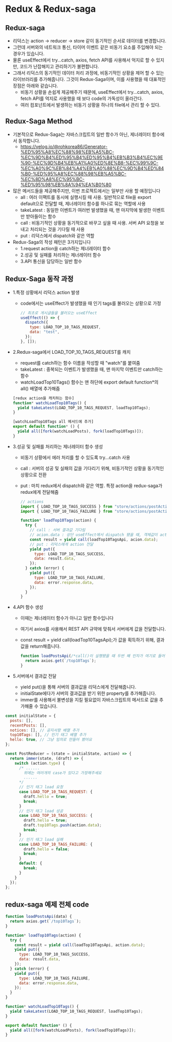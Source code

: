 # Redux & Redux-saga

## Redux-saga

- 리덕스는 action -> reducer -> store 같이 동기적인 순서로 데이터를 변경합니다.
- 그런데 서버와의 네트워크 통신, 타이머 이벤트 같은 비동기 요소를 주입해야 되는 경우가 있습니다.
- 물론 useEffect에서 try...catch, axios, fetch API를 사용해서 억지로 할 수 있지만, 코드가 난잡해지고 관리하기가 불편합니다.
- 그래서 리덕스의 동기적인 데이터 처리 과정에, 비동기적인 상황을 제어 할 수 있는 라이브러리를 추가해줍니다. 그것이 Redux-Saga이며, 이를 사용했을 때 대표적인 장점은 아래와 같습니다.
  - 비동기 상황을 손쉽게 제공해주기 때문에, useEffect에서 try...catch, axios, fetch API를 억지로 사용했을 때 보다 code의 가독성이 올라간다.
  - 여러 컴포넌트에서 발생하는 비동기 상황을 하나의 file에서 관리 할 수 있다.

## Redux-Saga Method

- 기본적으로 Redux-Saga는 자바스크립트의 일반 함수가 아닌, 제너레이터 함수에서 동작합니다.
  - https://velog.io/@rohkorea86/Generator-%ED%95%A8%EC%88%98%EB%A5%BC-%EC%9D%B4%ED%95%B4%ED%95%B4%EB%B3%B4%EC%9E%90-%EC%9D%B4%EB%A1%A0%ED%8E%B8-%EC%99%9C-%EC%A0%9C%EB%84%A4%EB%A0%88%EC%9D%B4%ED%84%B0-%ED%95%A8%EC%88%98%EB%A5%BC-%EC%8D%A8%EC%95%BC-%ED%95%98%EB%8A%94%EA%B0%80
- 많은 메서드들을 제공해주지만, 이번 프로젝트에서는 일부만 사용 할 예정입니다
  - all : 여러 이팩트를 동시에 실행시킬 때 사용. 일반적으로 file을 export default으로 전달할 때, 제너레이터 함수를 하나로 묶는 역할에 사용
  - takeLatest : 동일한 이벤트가 여러번 발생했을 때, 맨 마지막에 발생한 이벤트만 받아들이는 함수
  - call : 비동기적인 상황을 동기적으로 바꾸고 싶을 때 사용. 서버 API 요청을 보내고 처리되는 것을 기다릴 때 사용
  - put : 리덕스에서 dispatch와 같은 역할
- Redux-Saga의 작성 패턴은 3가지입니다
  - 1.request action을 catch하는 제너레이터 함수
  - 2.성공 및 실패를 처리하는 제너레이터 함수
  - 3.API 통신을 담당하는 일반 함수

## Redux-Saga 동작 과정

- 1.특정 상황에서 리덕스 action 발생

  - code에서는 useEffect가 발생했을 때 인기 tags를 불러오는 상황으로 가정

    ```javascript
    // 최초로 게시글들을 불러오는 useEffect
    useEffect(() => {
      dispatch({
        type: LOAD_TOP_10_TAGS_REQUEST,
        data: "test",
      });
    }, []);
    ```

- 2.Redux-saga에서 LOAD_TOP_10_TAGS_REQUEST를 캐치

  - request를 catch하는 함수 이름을 작성할 때 "watch"를 붙여줌
  - takeLatest : 중복되는 이벤트가 발생했을 때, 맨 마지막 이벤트만 catch하는 함수
  - watchLoadTop10Tags() 함수는 맨 하단에 export default function\*의 all() 배열에 추가해줌

  ```javascript
  [redux action을 캐치하는 함수]
  function* watchLoadTop10Tags() {
    yield takeLatest(LOAD_TOP_10_TAGS_REQUEST, loadTop10Tags);
  }
  ```

  ```javascript
  [watchLoadTop10Tags all 메서드에 추가]
  export default function* () {
    yield all([fork(watchLoadPosts), fork(loadTop10Tags)]);
  }
  ```

- 3.성공 및 실패를 처리하는 제너레이터 함수 생성

  - 비동기 상황에서 에러 처리를 할 수 있도록 try...catch 사용
  - call : 서버의 성공 및 실패의 값을 기다리기 위해, 비동기적인 상황을 동기적인 상황으로 전환
  - put : 마치 redux에서 dispatch와 같은 역할. 특정 action을 redux-saga가 redux에게 전달해줌

    ```javascript
    // actions
    import { LOAD_TOP_10_TAGS_SUCCESS } from "store/actions/postAction";
    import { LOAD_TOP_10_TAGS_FAILURE } from "store/actions/postAction";

    function* loadTop10Tags(action) {
      try {
        // call : 서버 결과값 기다림
        // acion.data : 상단 useEffect에서 dispatch 됐을 때, 객체값이 action에 들어옵니다
        const result = yield call(loadTop10TagsApi, acion.data);
        // put : 리덕스에게 action 전달
        yield put({
          type: LOAD_TOP_10_TAGS_SUCCESS,
          data: result.data,
        });
      } catch (error) {
        yield put({
          type: LOAD_TOP_10_TAGS_FAILURE,
          data: error.response.data,
        });
      }
    }
    ```

- 4.API 함수 생성

  - 이때는 제너레이터 함수가 아니고 일반 함수입니다
  - 여기서 axios를 사용해서 REST API 규약에 맞춰서 서버에게 값을 전달합니다.
  - const result = yield call(loadTop10TagsApi);가 값을 획득하기 위해, 결과값을 return해줍니다.

    ```javascript
    function loadPostsApi(/*call()이 실행됐을 때 두번 째 인자가 여기로 들어 옴*/) {
      return axios.get(`/top10Tags`);
    }
    ```

- 5.서버에서 결과값 전달
  - yield put()을 통해 서버의 결과값을 리덕스에게 전달해줍니다.
  - initialState에다가 서버의 결과값을 받기 위한 property를 추가해줍니다.
  - immer를 사용해서 불변성을 지킬 필요없이 자바스크립트의 메서드로 값을 추가해줄 수 있습니다.

```javascript
const initialState = {
  posts: [],
  recentPosts: [],
  notices: [], // 공지사항 배열 추가
  top10Tags: [], // 인기 태그 배열 추가
  hello: true, // 그냥 임의로 만들어 봤어요
};

const PostReducer = (state = initialState, action) => {
  return immer(state, (draft) => {
    switch (action.type) {
      /* ......
        위에는 여러개의 case가 있다고 가정해주세요
        ......
      */
      // 인기 태그 load 요청
      case LOAD_TOP_10_TAGS_REQUEST: {
        draft.hello = true;
        break;
      }
      // 인기 태그 load 성공
      case LOAD_TOP_10_TAGS_SUCCESS: {
        draft.hello = true;
        draft.top10Tags.push(action.data);
        break;
      }
      // 인기 태그 load 실패
      case LOAD_TOP_10_TAGS_FAILURE: {
        draft.hello = false;
        break;
      }
      default: {
        break;
      }
    }
  });
};
```

## redux-saga 예제 전체 code

```javascript
function loadPostsApi(data) {
  return axios.get(`/top10Tags`);
}

function* loadTop10Tags(action) {
  try {
    const result = yield call(loadTop10TagsApi, action.data);
    yield put({
      type: LOAD_TOP_10_TAGS_SUCCESS,
      data: result.data,
    });
  } catch (error) {
    yield put({
      type: LOAD_TOP_10_TAGS_FAILURE,
      data: error.response.data,
    });
  }
}

function* watchLoadTop10Tags() {
  yield takeLatest(LOAD_TOP_10_TAGS_REQUEST, loadTop10Tags);
}

export default function* () {
  yield all([fork(watchLoadPosts), fork(loadTop10Tags)]);
}
```
